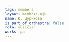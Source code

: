 ```yaml
---
tags: members
layout: members.njk
name: Ю. Цурикова
is_part_of_orchestra: false
role: musician
works: да
---
```


